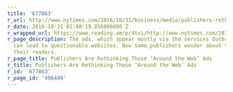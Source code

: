 ```yaml
---
title: '677863'
r_url: http://www.nytimes.com/2016/10/31/business/media/publishers-rethink-outbrain-taboola-ads.html
r_date: 2016-10-31 01:40:19.856000000 Z
r_wrapped_url: https://www.reading.am/p/4tvi/http://www.nytimes.com/2016/10/31/business/media/publishers-rethink-outbrain-taboola-ads.html
r_page_description: The ads, which appear mostly via the services Outbrain and Taboola,
  can lead to questionable websites. Now some publishers wonder about the effect on
  their readers.
r_page_title: Publishers Are Rethinking Those ‘Around the Web’ Ads
r_title: Publishers Are Rethinking Those ‘Around the Web’ Ads
r_id: '677863'
r_page_id: '496449'
---
```


